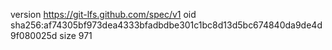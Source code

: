 version https://git-lfs.github.com/spec/v1
oid sha256:af74305bf973dea4333bfadbdbe301c1bc8d13d5bc674840da9de4d9f080025d
size 971
